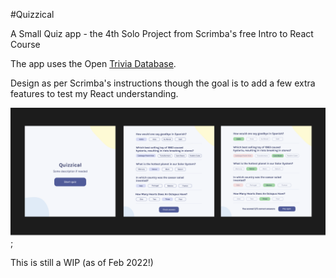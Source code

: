 #Quizzical

A Small Quiz app - the 4th Solo Project from Scrimba's free Intro to React Course

The app uses the Open [Trivia Database](https://opentdb.com/).

Design as per Scrimba's instructions though the goal is to add a few extra features to test my React understanding.

![This is an image](./Quiz-design.png);

This is still a WIP (as of Feb 2022!)
